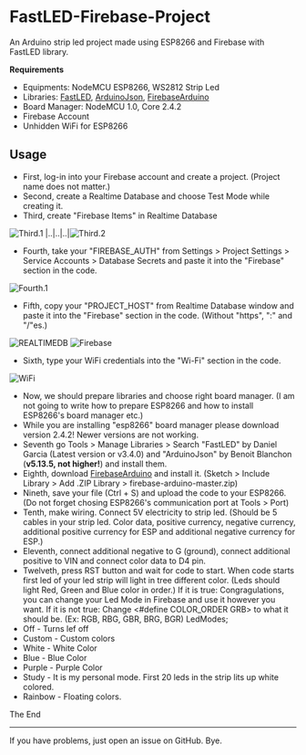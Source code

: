 # FastLED-Firebase-Project
An Arduino strip led project made using ESP8266 and Firebase with FastLED library.

**Requirements**

 - Equipments: NodeMCU ESP8266, WS2812 Strip Led
 - Libraries: [FastLED](https://github.com/FastLED/FastLED), [ArduinoJson](https://github.com/bblanchon/ArduinoJson), [FirebaseArduino](https://github.com/FirebaseExtended/firebase-arduino)
 - Board Manager: NodeMCU 1.0, Core 2.4.2
 - Firebase Account
 - Unhidden WiFi for ESP8266

## Usage
 - First, log-in into your Firebase account and create a project. (Project name does not matter.)
 - Second, create a Realtime Database and choose Test Mode while creating it.
 - Third, create "Firebase Items" in Realtime Database

 ![Third.1](https://i.imgur.com/m1pRiid.png) |..|..|..|![Third.2](https://i.imgur.com/c78br9I.png)
 - Fourth, take your "FIREBASE_AUTH" from Settings > Project Settings > Service Accounts > Database Secrets and paste it into the "Firebase" section in the code.

 ![Fourth.1](https://i.imgur.com/KZYZF9f.png)
 
 - Fifth, copy your "PROJECT_HOST" from Realtime Database window and paste it into the "Firebase" section in the code. (Without "https", ":" and "/"es.)

 ![REALTIMEDB](https://i.imgur.com/3CBe7AM.png)
 ![Firebase](https://i.imgur.com/fF7Qd8C.png)

 - Sixth, type your WiFi credentials into the "Wi-Fi" section in the code.

 ![WiFi](https://i.imgur.com/LYTgoFS.png)
 
 - Now, we should prepare libraries and choose right board manager. (I am not going to write how to prepare ESP8266 and how to install ESP8266's board manager etc.)
 - While you are installing "esp8266" board manager please download version 2.4.2! Newer versions are not working.
 - Seventh go Tools > Manage Libraries > Search "FastLED" by Daniel Garcia (Latest version or v3.4.0) and "ArduinoJson" by Benoit Blanchon (**v5.13.5, not higher!**) and install them.
 - Eighth, download [FirebaseArduino](https://github.com/FirebaseExtended/firebase-arduino/archive/master.zip) and install it. (Sketch > Include Library > Add .ZIP Library > firebase-arduino-master.zip)
 - Nineth, save your file (Ctrl + S) and upload the code to your ESP8266. (Do not forget chosing ESP8266's communication port at Tools > Port)
 - Tenth, make wiring. Connect 5V electricity to strip led. (Should be 5 cables in your strip led. Color data, positive currency, negative currency, additional positive currency for ESP and additional negative currency for ESP.)
 - Eleventh, connect additional negative to G (ground), connect additional positive to VIN and connect color data to D4 pin.
 - Twelveth, press RST button and wait for code to start. When code starts first led of your led strip will light in tree different color. (Leds should light Red, Green and Blue color in order.)
 If it is true: Congragulations, you can change your Led Mode in Firebase and use it however you want.
 If it is not true: Change <#define COLOR_ORDER GRB> to what it should be. (Ex: RGB, RBG, GBR, BRG, BGR)
LedModes; 
 - Off - Turns lef off
 - Custom - Custom colors
 - White - White Color
 - Blue - Blue Color
 - Purple - Purple Color
 - Study - It is my personal mode. First 20 leds in the strip lits up white colored.
 - Rainbow - Floating colors.

The End

---
If you have problems, just open an issue on GitHub. Bye.
